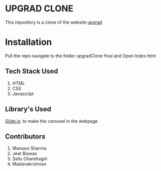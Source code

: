 
# UPGRAD CLONE

This repository is a clone of the website [upgrad](https://www.upgrad.com/)

# Installation

Pull the repo navigate to the folder upgradClone final and Open Index.html

## Tech Stack Used
1.  HTML
2.  CSS  
3.  Javascript

## Library's Used
[Glide.js](https://glidejs.com/): to make the carousel in the webpage

## Contributors
1. Manasvi Sharma
2. Jeet Biswas
3. Sailu Chandragiri
4. Madanakrishnan 
